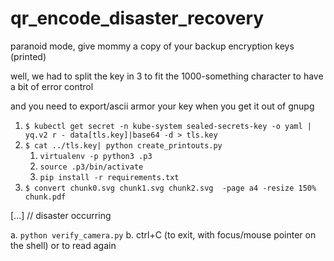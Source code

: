 # qr_encode_disaster_recovery
paranoid mode, give mommy a copy of your backup encryption keys (printed)

well, we had to split the key in 3 to fit the 1000-something character to have a bit of error control

and you need to export/ascii armor your key when you get it out of gnupg

 1. `$ kubectl get secret -n kube-system sealed-secrets-key -o yaml | yq.v2 r - data[tls.key]|base64 -d > tls.key`
 2. `$ cat ../tls.key| python create_printouts.py`
 	1. `virtualenv -p python3 .p3`
	2. `source .p3/bin/activate`
	3. `pip install -r requirements.txt`
 3. `$ convert chunk0.svg chunk1.svg chunk2.svg  -page a4 -resize 150% chunk.pdf`

[...] // disaster occurring

 a. `python verify_camera.py`
 b. ctrl+C (to exit, with focus/mouse pointer on the shell) or <space> to read again
